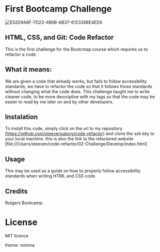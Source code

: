 # First Bootcamp Challenge

![E52D9A8F-7D23-4B6B-AB37-6123388E4ED6](https://user-images.githubusercontent.com/108702715/211221096-b9ec1a99-9849-42a9-a23c-3cf74f68c59c.jpeg)

## HTML, CSS, and Git: Code Refactor

This is the first challenge for the Bootcmap course which requires us to refactor a code.

## What it means:

We are given a code that already works, but fails to follow accessibility standards, we have to refactor the code so that it follows those standards without changing what the code does.
This challenge taught me to write cleaner code, to be more descriptive with my tags so that the code may be easier to read by me later on and by other developers.

## Instalation

To install this code, simply click on the url to my repository [https://github.com/steevensalony/code-refactor] and clone the ssh key to your local machine. 
this is also the link to the refactored website [file:///Users/steeven/code-refactor/02-Challenge/Develop/index.html]

## Usage

This may be used as a guide on how to properly follow accessibility standards when writing HTML and CSS code.

## Credits

Rutgers Bootcamp.

# License

MIT licence

theme: minima
